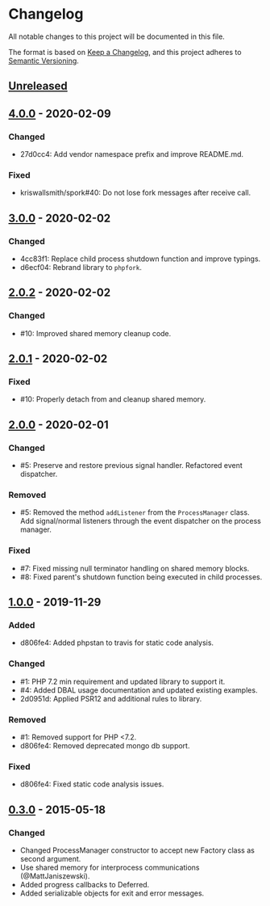 # Changelog

All notable changes to this project will be documented in this file.

The format is based on [Keep a Changelog](https://keepachangelog.com/en/1.1.0/),
and this project adheres to [Semantic Versioning](https://semver.org/spec/v2.0.0.html).

## [Unreleased]

## [4.0.0] - 2020-02-09

### Changed

- 27d0cc4: Add vendor namespace prefix and improve README.md.

### Fixed

- kriswallsmith/spork#40: Do not lose fork messages after receive call.

## [3.0.0] - 2020-02-02

### Changed

- 4cc83f1: Replace child process shutdown function and improve typings.
- d6ecf04: Rebrand library to `phpfork`.

## [2.0.2] - 2020-02-02

### Changed

- #10: Improved shared memory cleanup code.

## [2.0.1] - 2020-02-02

### Fixed

- #10: Properly detach from and cleanup shared memory.

## [2.0.0] - 2020-02-01

### Changed

- #5: Preserve and restore previous signal handler. Refactored event dispatcher.

### Removed

- #5: Removed the method `addListener` from the `ProcessManager` class. Add
  signal/normal listeners through the event dispatcher on the process manager.

### Fixed

- #7: Fixed missing null terminator handling on shared memory blocks.
- #8: Fixed parent's shutdown function being executed in child processes.

## [1.0.0] - 2019-11-29

### Added

- d806fe4: Added phpstan to travis for static code analysis.

### Changed

- #1: PHP 7.2 min requirement and updated library to support it.
- #4: Added DBAL usage documentation and updated existing examples.
- 2d0951d: Applied PSR12 and additional rules to library.

### Removed

- #1: Removed support for PHP <7.2.
- d806fe4: Removed deprecated mongo db support.

### Fixed

- d806fe4: Fixed static code analysis issues.

## [0.3.0] - 2015-05-18

### Changed

- Changed ProcessManager constructor to accept new Factory class as second argument.
- Use shared memory for interprocess communications (@MattJaniszewski).
- Added progress callbacks to Deferred.
- Added serializable objects for exit and error messages.

[Unreleased]: https://github.com/TheLevti/phpfork/compare/4.0.0...HEAD
[4.0.0]: https://github.com/TheLevti/phpfork/releases/4.0.0
[3.0.0]: https://github.com/TheLevti/phpfork/releases/3.0.0
[2.0.2]: https://github.com/TheLevti/phpfork/releases/2.0.2
[2.0.1]: https://github.com/TheLevti/phpfork/releases/2.0.1
[2.0.0]: https://github.com/TheLevti/phpfork/releases/2.0.0
[1.0.0]: https://github.com/TheLevti/phpfork/releases/1.0.0
[0.3.0]: https://github.com/TheLevti/phpfork/releases/0.3.0
